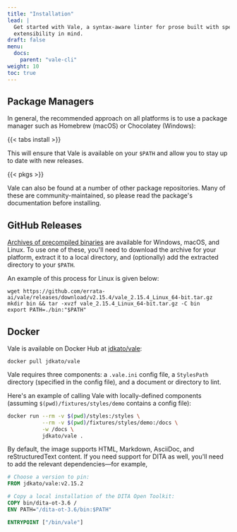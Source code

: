 ```yaml
---
title: "Installation"
lead: |
  Get started with Vale, a syntax-aware linter for prose built with speed and
  extensibility in mind.
draft: false
menu:
  docs:
    parent: "vale-cli"
weight: 10
toc: true
---
```


## Package Managers

In general, the recommended approach on all platforms is to use a package
manager such as Homebrew (macOS) or Chocolatey (Windows):

{{< tabs install >}}

This will ensure that Vale is available on your `$PATH` and allow you to stay
up to date with new releases.

{{< pkgs >}}

Vale can also be found at a number of other package repositories. Many of these
are community-maintained, so please read the package's documentation before
installing.

## GitHub Releases

[Archives of precompiled binaries][2] are available for Windows, macOS, and
Linux. To use one of these, you'll need to download the archive for your
platform, extract it to a local directory, and (optionally) add the extracted
directory to your `$PATH`.

An example of this process for Linux is given below:

```shell
wget https://github.com/errata-ai/vale/releases/download/v2.15.4/vale_2.15.4_Linux_64-bit.tar.gz
mkdir bin && tar -xvzf vale_2.15.4_Linux_64-bit.tar.gz -C bin
export PATH=./bin:"$PATH"
```

## Docker

Vale is available on Docker Hub at [jdkato/vale][1]:

```shell
docker pull jdkato/vale
```

Vale requires three components: a `.vale.ini` config file, a `StylesPath`
directory (specified in the config file), and a document or directory to lint.

Here's an example of calling Vale with locally-defined components (assuming
`$(pwd)/fixtures/styles/demo` contains a config file):

```bash
docker run --rm -v $(pwd)/styles:/styles \
           --rm -v $(pwd)/fixtures/styles/demo:/docs \
           -w /docs \
           jdkato/vale .
```

By default, the image supports HTML, Markdown, AsciiDoc, and reStructuredText
content. If you need support for DITA as well, you'll need to add the relevant
dependencies&mdash;for example,

```dockerfile
# Choose a version to pin:
FROM jdkato/vale:v2.15.2

# Copy a local installation of the DITA Open Toolkit:
COPY bin/dita-ot-3.6 /
ENV PATH="/dita-ot-3.6/bin:$PATH"

ENTRYPOINT ["/bin/vale"]
```

[1]: https://hub.docker.com/r/jdkato/vale
[2]: https://github.com/errata-ai/vale/releases
